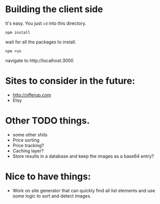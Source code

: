 # Building the client side

It's easy. You just `cd` into this directory. 

`npm install`

wait for all the packages to install.

`npm run` 

navigate to http://localhost:3000


# Sites to consider in the future:
- http://offerup.com
- Etsy

# Other TODO things.
- some other shits
- Price sorting
- Price tracking?
- Caching layer? 
- Store results in a database and keep the images as a base64 entry? 

# Nice to have things: 
- Work on site generator that can quickly find all list elements and use some logic to sort and detect images.
